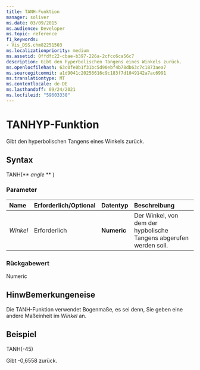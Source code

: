 ```yaml
---
title: TANH-Funktion
manager: soliver
ms.date: 03/09/2015
ms.audience: Developer
ms.topic: reference
f1_keywords:
- Vis_DSS.chm82251503
ms.localizationpriority: medium
ms.assetid: 0ffdfc22-cbae-b397-226a-2cfcc6ca56c7
description: Gibt den hyperbolischen Tangens eines Winkels zurück.
ms.openlocfilehash: 63c0fe0b1f31bc5d90ebf4b78db63c7c1873aea7
ms.sourcegitcommit: a1d9041c20256616c9c183f7d1049142a7ac6991
ms.translationtype: MT
ms.contentlocale: de-DE
ms.lasthandoff: 09/24/2021
ms.locfileid: "59603338"
---
```

# <a name="tanh-function"></a>TANHYP-Funktion

Gibt den hyperbolischen Tangens eines Winkels zurück. 
  
## <a name="syntax"></a>Syntax

TANH(** *angle* ** ) 
  
### <a name="parameters"></a>Parameter

|**Name**|**Erforderlich/Optional**|**Datentyp**|**Beschreibung**|
|:-----|:-----|:-----|:-----|
| _Winkel_ <br/> |Erforderlich  <br/> |**Numeric** <br/> |Der Winkel, von dem der hypbolische Tangens abgerufen werden soll.  <br/> |
   
### <a name="return-value"></a>Rückgabewert

Numeric
  
## <a name="remarks"></a>HinwBemerkungeneise

Die TANH-Funktion verwendet Bogenmaße, es sei denn, Sie geben eine andere Maßeinheit im  *Winkel*  an. 
  
## <a name="example"></a>Beispiel

TANH(-45) 
  
Gibt -0,6558 zurück. 
  

